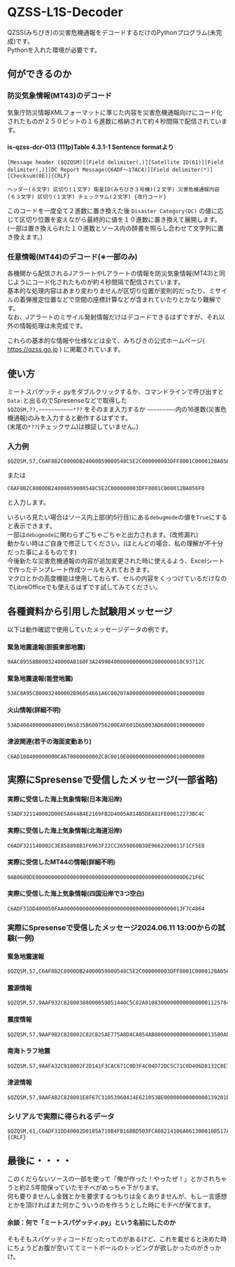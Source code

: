 # QZSS-L1S-Decoder
QZSS(みちびき)の災害危機通報をデコードするだけのPythonプログラム(未完成)です。  
Pythonを入れた環境が必要です。 
## 何ができるのか
### 防災気象情報(MT43)のデコード
気象庁防災情報XMLフォーマットに準じた内容を災害危機通報向けにコード化されたものが２５０ビットの１６進数に格納されて約４秒間隔で配信されています。    
#### is-qzss-dcr-013 (111p)Table 4.3.1-1 Sentence formatより
```
[Message header ($QZQSM)][Field delimiter(,)][Satellite ID(61)][Field delimiter(,)][DC Report Message(C6ADF～17AC4)][Field delimiter(*)][Checksum(0E)]{CRLF}
```
```
ヘッダー(６文字) 区切り(１文字) 衛星ID(みちびき３号機)(２文字) 災害危機通報内容(６３文字) 区切り(１文字) チェックサム(２文字) {改行コード}
```
    
このコードを一度全て２進数に置き換えた後 ```Disaster Category(DC)``` の値に応じて区切り位置を変えながら最終的に値を１０進数に置き換えて展開します。    
(一部は置き換えられた１０進数とソース内の辞書を照らし合わせて文字列に置き換えます。)    
     
### 任意情報(MT44)のデコード(※一部のみ)
各機関から配信されるJアラートやLアラートの情報を防災気象情報(MT43)と同じようにコード化されたものが約４秒間隔で配信されています。    
基本的な処理内容はあまり変わりませんが区切り位置が変則的だったり、ミサイルの着弾推定位置などで空間の座標計算などが含まれていたりとかなり難解です。    
なお、Jアラートのミサイル発射情報だけはデコードできるはずですが、それ以外の情報処理は未完成です。
    
これらの基本的な情報や仕様などは全て、みちびきの公式ホームページ( https://qzss.go.jp ) に掲載されています。    

## 使い方
ミートスパゲッティ.pyをダブルクリックするか、コマンドラインで呼び出すと```Data:```と出るのでSpresenseなどで取得した   
```$QZQSM,??,~~~~~~~~~~~*??``` をそのまま入力するか ```~~~~~~~~~```内の16進数(災害危機通報)のみを入力すると動作するはずです。   
(末尾の```*??```(チェックサム)は検証していません。)   
### 入力例
```
$QZQSM,57,C6AF8B2C8000DB24000059000548C5E2C000000003DFF8001C000012BA056F0*08
```
または    
```
C6AF8B2C8000DB24000059000548C5E2C000000003DFF8001C000012BA056F0
```
と入力します。    

    
いろいろ見たい場合はソース内上部(約5行目)にある```debugmode```の値を```True```にすると表示できます。   
一部は```debugmode```に関わらずごちゃごちゃと出力されます。(改修漏れ)   
動かない時はご自身で修正してください。(ほとんどの場合、私の理解が不十分だった事によるものです)   
今後新たな災害危機通報の内容が追加変更された時に使えるよう、Excelシートで作ったテンプレート作成ツールを入れておきます。   
マクロとかの高度機能は使用しておらず、セルの内容をくっつけているだけなのでLibreOfficeでも使えるはずです試してみてください。   

## 各種資料から引用した試験用メッセージ
以下は動作確認で使用していたメッセージデータの例です。
#### 緊急地震速報(胆振東部地震)
```
9AAC89558B0003240000AB160F3A2499B40000000000002000000010C93712C
```
#### 緊急地震速報(能登地震)
```
53AC8A95CB00032400002B96054661A6C00207A000000000000000100000000
```
#### 火山情報(詳細不明)
```
53AD408400000040001065035B600756200EAF601D65003AD68000100000000
```
#### 津波関連(若干の海面変動あり)
```
C6AD108400000000CA670800000002C8C0010E0000000000000000100000000
```

## 実際にSpresenseで受信したメッセージ(一部省略)
#### 実際に受信した海上気象情報(日本海沿岸)
```
53ADF321140002D00E5A044B4E2169FB2D4005A814B5DEA81FE00012273BC4C
```
#### 実際に受信した海上気象情報(北海道沿岸)
```
C6ADF321140002C3E858898B1F6963F22CC2659860B30E9662200011F1CF5E8
```
#### 実際に受信したMT44の情報(詳細不明)
```
9AB0600DE00000000000000000000000000000000000000000000000D621F6C
```
#### 実際に受信した海上気象情報(四国沿岸で3つ空白)
```
C6ADF31DD400050FAA00000000000000000000000000000000000013F7C4864 
```

### 実際にSpresenseで受信したメッセージ2024.06.11 13:00からの試験(一例)

#### 緊急地震速報
```
$QZQSM,57,C6AF8B2C8000DB24000059000548C5E2C000000003DFF8001C000012BA056F0*08
```
#### 震源情報
```
$QZQSM,57,9AAF932C82800388000059051440C5C82A010830000000000000001125784D0*77
```
#### 震度情報
```
$QZQSM,57,9AAF9B2C828002C82CB25AE775A8D4CA854AB8000000000000000013580AEDC*78
```
#### 南海トラフ地震
```
$QZQSM,57,9AAFA32C918002F2D141F3CAC671C0D3F4C04D72DC5C71C0D406D8132C8E77C*0B
```
#### 津波情報
```
$QZQSM,57,9AAFAB2C828001E8F67C31053960414E621053BE00000000000000139201B28*0A
```


### シリアルで実際に得られるデータ
```
$QZQSM,61,C6ADF31DD40002D0185A710B4FB16BBD503FCA08214106A861300010B517AC4*0E {CRLF}
```

## 最後に・・・・
このくだらないソースの一部を使って「俺が作った！やったぜ！」とかされちゃうと約2.5年間保っていたモチベがめっちゃ下がります。   
何も要りませんし金銭とかを要求するつもりは全くありませんが、もし一言感想とかを頂ければまた何かこういうのを作ろうとした時にモチベが保てます。

#### 余談：何で「ミートスパゲッティ.py」という名前にしたのか
そもそもスパゲッティコードだったってのがあるけど、これを載せると決めた時にちょうどお腹が空いててミートボールのトッピングが欲しかったのがきっかけ。   
